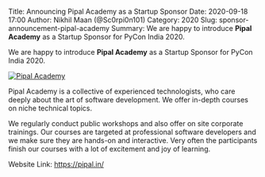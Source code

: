 Title: Announcing Pipal Academy as a Startup Sponsor
Date: 2020-09-18 17:00
Author: Nikhil Maan (@Sc0rpi0n101)
Category: 2020
Slug: sponsor-announcement-pipal-academy
Summary: We are happy to introduce **Pipal Academy** as a Startup Sponsor for PyCon India 2020. 

We are happy to introduce **Pipal Academy** as a Startup Sponsor for PyCon India 2020.

[![Pipal Academy](https://in.pycon.org/2020/assets/images/sponsors/<>.png)](https://pipal.in/)

Pipal Academy is a collective of experienced technologists, who care deeply about the art of software development. We offer in-depth courses on niche technical topics.

We regularly conduct public workshops and also offer on site corporate trainings. Our courses are targeted at professional software developers and we make sure they are hands-on and interactive. Very often the participants finish our courses with a lot of excitement and joy of learning.

Website Link: <https://pipal.in/>